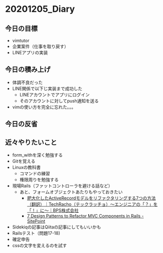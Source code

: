 # 20201205_Diary

## 今日の目標

- vimtutor
- 企業案件（仕事を取り戻す）
- LINEアプリの実装

## 今日の積み上げ

- 体調不良だった
- LINE関係で以下じ実装まで成功した
  - LINEアカウントでアプリにログイン
  - そのアカウントに対してpush通知を送る
- vimの使い方を完全に忘れた。。。  

## 今日の反省

## 近々やりたいこと

- form_withを深く勉強する
- Gitを覚える
- Linuxの教科書
  - コマンドの練習
  - 権限周りを勉強する
- 現場Rails（ファットコントローラを避ける話など）
  - あと、フォームオブジェクトあたりもやっておきたい
    - [肥大化したActiveRecordモデルをリファクタリングする7つの方法（翻訳）｜TechRacho（テックラッチョ）〜エンジニアの「？」を「！」に〜｜BPS株式会社](https://techracho.bpsinc.jp/hachi8833/2013_11_19/14738)
    - [7 Design Patterns to Refactor MVC Components in Rails \- SitePoint](https://www.sitepoint.com/7-design-patterns-to-refactor-mvc-components-in-rails/)
- Sidekiqの記事はQiitaの記事にしてもいいかも
- Railsテスト（問題17-18)
- 確定申告
- cssの文字を変えるのを試す